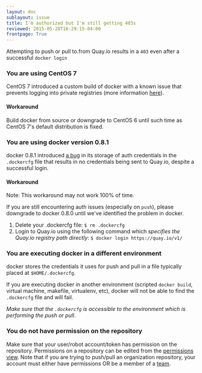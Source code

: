 ```yaml
---
layout: doc
sublayout: issue
title: I'm authorized but I'm still getting 403s
reviewed: 2015-05-28T16:29:15-04:00
frontpage: True
---
```


Attempting to push or pull to.from Quay.io results in a `403` even after a successful `docker login`

### You are using CentOS 7

CentOS 7 introduced a custom build of docker with a known issue that prevents logging into private registries (more information [here](https://bugzilla.redhat.com/show_bug.cgi?id=1209439)).

#### Workaround

Build docker from source or downgrade to CentOS 6 until such time as CentOS 7's default distribution is fixed.

### You are using docker version 0.8.1

docker 0.8.1 introduced [a bug](https://github.com/dotcloud/docker/issues/4267) in its storage of auth credentials in the `.dockercfg` file that results in no credentials being sent to Quay.io, despite a successful login.

#### Workaround

Note: This workaround may not work 100% of time.

If you are still encountering auth issues (especially on `push`), please downgrade to docker 0.8.0 until we've identified the problem in docker.

1. Delete your .dockercfg file: `$ rm .dockercfg`
2. Login to Quay.io using the following command which _specifies the Quay.io registry path directly_: `$ docker login https://quay.io/v1/`

### You are executing docker in a different environment

docker stores the credentials it uses for push and pull in a file typically placed at `$HOME/.dockercfg`.

If you are executing docker in another environment (scripted `docker build`, virtual machine, makefile, virtualenv, etc), docker will not be able to find the `.dockercfg` file and will fail.

_Make sure that the `.dockercfg` is accessible to the environment which is performing the push or pull_.

### You do not have permission on the repository

Make sure that your user/robot account/token has permission on the repository. Permissions on a repository can be edited from the [permissions view](/guides/repo-permissions.html). Note that if you are trying to push/pull an organization repository, your account must either have permissions OR be a member of a [team](/glossary/teams.html).

